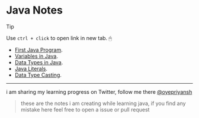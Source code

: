 # Java Notes

> [!TIP]
> Use `ctrl + click` to open link in new tab. 🖱

- [First Java Program](001%20-%20HelloWorld.mdx).
- [Variables in Java](002%20-%20Variables.mdx).
- [Data Types in Java](003%20-%20DataTypes.mdx).
- [Java Literals](004%20-%20Literals.mdx).
- [Data Type Casting](005%20-%20Casting.mdx).

---

 i am sharing my learning progress on Twitter, follow me there [@oyepriyansh](https://x.com/oyepriyansh)

 > these are the notes i am creating while learning java, if you find any mistake here feel free to open a issue or pull request
